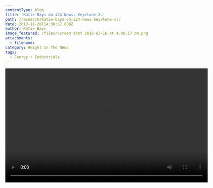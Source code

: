 ```yaml
---
contentType: blog
title: 'Katie Bays on i24 News: Keystone XL'
path: /research/katie-bays-on-i24-news-keystone-xl/
date: 2017-11-20T14:30:57.000Z
author: Katie Bays
image_featured: /files/screen shot 2018-02-16 at 4.00.17 pm.png
attachments:
  - filename:
category: Height In The News
tags:
  - Energy + Industrials
---
```

<div style="width: 640px;" class="wp-video">
  <video class="wp-video-shortcode" id="video-990-2" width="640" height="361" preload="metadata" controls="controls"><source type="video/mp4" src="https://heightllc.com/wp-content/uploads/2017/11/Katie_Bays_I24_11_20_17.mp4?_=2" /><a href="https://heightllc.com/wp-content/uploads/2017/11/Katie_Bays_I24_11_20_17.mp4">https://heightllc.com/wp-content/uploads/2017/11/Katie_Bays_I24_11_20_17.mp4</a></video>
</div>
